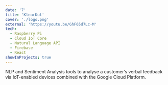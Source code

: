 ```yaml
---
date: '7'
title: 'KlearKut'
cover: './logo.png'
external: 'https://youtu.be/GhF65d7Lc-M'
tech:
  - Raspberry Pi
  - Cloud IoT Core
  - Natural Language API
  - Firebase
  - React
showInProjects: true
---
```


NLP and Sentiment Analysis tools to analyse a customer’s verbal feedback via IoT-enabled devices combined with the Google Cloud Platform.
